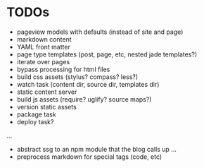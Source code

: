 # TODOs
- pageview models with defaults (instead of site and page)
- markdown content
- YAML front matter
- page type templates (post, page, etc, nested jade templates?)
- iterate over pages
- bypass processing for html files
- build css assets (stylus? compass? less?)
- watch task (content dir, source dir, templates dir)
- static content server
- build js assets (require? uglify? source maps?)
- version static assets
- package task
- deploy task?

...
- abstract ssg to an npm module that the blog calls up
...
- preprocess markdown for special tags (code, etc)
